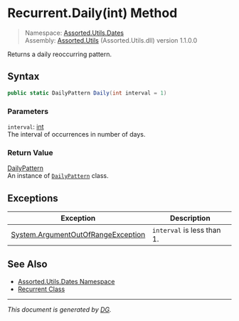 ﻿# Recurrent.Daily(int) Method

> Namespace: [Assorted.Utils.Dates](index.md#assortedutilsdates-namespace)\
> Assembly: [Assorted.Utils](index.md) (Assorted.Utils.dll) version 1.1.0.0

Returns a daily reoccurring pattern.

## Syntax

```csharp
public static DailyPattern Daily(int interval = 1)
```

### Parameters

`interval`: [int](https://docs.microsoft.com/en-us/dotnet/api/system.int32)\
The interval of occurrences in number of days.

### Return Value

[DailyPattern](Assorted.Utils.Dates.Patterns.DailyPattern.md)\
An instance of [`DailyPattern`](Assorted.Utils.Dates.Patterns.DailyPattern.md) class.

## Exceptions

Exception | Description
--- | ---
[System.ArgumentOutOfRangeException](https://docs.microsoft.com/en-us/dotnet/api/system.argumentoutofrangeexception) | `interval` is less than 1.

## See Also

- [Assorted.Utils.Dates Namespace](index.md#assortedutilsdates-namespace)
- [Recurrent Class](Assorted.Utils.Dates.Recurrent.md)

---

_This document is generated by [DG](https://github.com/Khojasteh/dg)._

